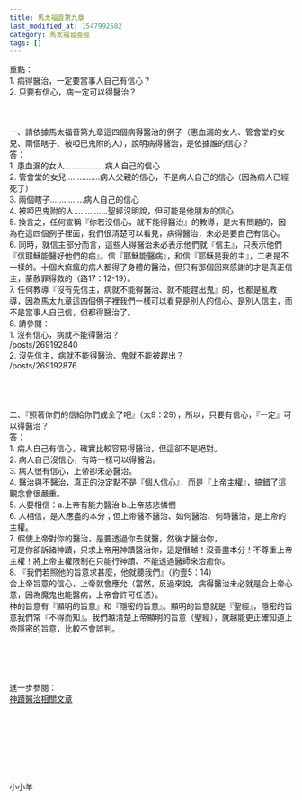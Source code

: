 ```yaml
---
title: 馬太福音第九章
last_modified_at: 1547992582
category: 馬太福音查經
tags: []
---
```


<p>重點：<br/>1.	病得醫治，一定要當事人自己有信心？<br/>2.	只要有信心，病一定可以得醫治？<br/><!--more--><br/><br/><br/>一、請依據馬太福音第九章這四個病得醫治的例子（患血漏的女人、管會堂的女兒、兩個瞎子、被啞巴鬼附的人），說明病得醫治，是依據誰的信心？<br/>答：<br/>1.	患血漏的女人………………病人自己的信心<br/>2.	管會堂的女兒……………病人父親的信心，不是病人自己的信心（因為病人已經死了）<br/>3.	兩個瞎子……………病人自己的信心<br/>4.	被啞巴鬼附的人……………聖經沒明說，但可能是他朋友的信心<br/>5.	換言之，任何宣稱『你若沒信心，就不能得醫治』的教導，是大有問題的，因為在這四個例子裡面，我們很清楚可以看見，病得醫治，未必是要自己有信心。<br/>6.	同時，就信主部分而言，這些人得醫治未必表示他們就『信主』，只表示他們『信耶穌能醫好他們的病』。信『耶穌能醫病』，和信『耶穌是我的主』，二者是不一樣的。十個大痲瘋的病人都得了身體的醫治，但只有那個回來感謝的才是真正信主，蒙赦罪得救的（路17：12-19）。<br/>7.	任何教導『沒有先信主，病就不能得醫治、就不能趕出鬼』的，也都是亂教導，因為馬太九章這四個例子裡我們一樣可以看見是別人的信心、是別人信主，而不是當事人自己信，但都得醫治了。<br/>8.	請參閱：<br/>1.	沒有信心，病就不能得醫治？<br/>   /posts/269192840<br/>2.	沒先信主，病就不能得醫治、鬼就不能被趕出？<br/>   /posts/269192876<br/><br/><br/><br/><br/>二、『照著你們的信給你們成全了吧』（太9：29），所以，只要有信心，『一定』可以得醫治？<br/>答：<br/>1.	病人自己有信心，確實比較容易得醫治，但這卻不是絕對。<br/>2.	病人自己沒信心，有時一樣可以得醫治。<br/>3.	病人很有信心，上帝卻未必醫治。<br/>4.	醫治與不醫治，真正的決定點不是『個人信心』，而是『上帝主權』，搞錯了這觀念會很嚴重。<br/>5.	人要相信：a.上帝有能力醫治 b.上帝慈悲憐憫<br/>6.	人相信，是人應盡的本分；但上帝醫不醫治、如何醫治、何時醫治，是上帝的主權。<br/>7.	假使上帝對你的醫治，是要透過你去就醫，然後才醫治你，<br/>可是你卻訴諸神蹟，只求上帝用神蹟醫治你，這是僭越！沒善盡本分！不尊重上帝主權！將上帝主權限制在只能行神蹟、不能透過醫師來治癒你。<br/>8.	『我們若照他的旨意求甚麼，他就聽我們』（約壹5：14）<br/>合上帝旨意的信心，上帝就會應允（當然，反過來說，病得醫治未必就是合上帝心意，因為魔鬼也能醫病，上帝會許可任憑）。<br/>神的旨意有『顯明的旨意』和『隱密的旨意』。顯明的旨意就是『聖經』，隱密的旨意我們常『不得而知』。我們越清楚上帝顯明的旨意（聖經），就越能更正確知道上帝隱密的旨意，比較不會誤判。<br/><br/><br/><br/><br/><br/>進一步參閱：<br/><a href="/posts/269196108">神蹟醫治相關文章</a><br/><br/><br/><br/><br/><br/><br/><br/><br/>小小羊
</p>